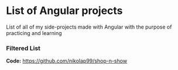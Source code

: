 # List of Angular projects
List of all of my side-projects made with Angular with the purpose of practicing and learning

### Filtered List

**Code:** https://github.com/nikolap99/shop-n-show
